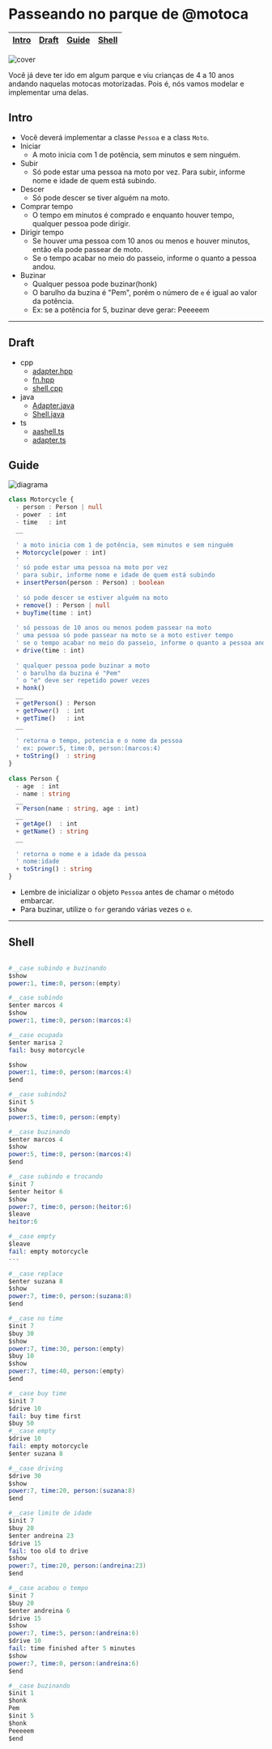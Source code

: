 # Passeando no parque de @motoca

<!-- toch -->
[Intro](#intro) | [Draft](#draft) | [Guide](#guide) | [Shell](#shell)
-- | -- | -- | --
<!-- toch -->

![cover](cover.jpg)

Você já deve ter ido em algum parque e viu crianças de 4 a 10 anos andando naquelas motocas motorizadas. Pois é, nós vamos modelar e implementar uma delas.

## Intro

- Você deverá implementar a classe `Pessoa` e a class `Moto`.
- Iniciar
  - A moto inicia com 1 de potência, sem minutos e sem ninguém.
- Subir
  - Só pode estar uma pessoa na moto por vez. Para subir, informe nome e idade de quem está subindo.
- Descer
  - Só pode descer se tiver alguém na moto.
- Comprar tempo
  - O tempo em minutos é comprado e enquanto houver tempo, qualquer pessoa pode dirigir.
- Dirigir tempo
  - Se houver uma pessoa com 10 anos ou menos e houver minutos, então ela pode passear de moto.
  - Se o tempo acabar no meio do passeio, informe o quanto a pessoa andou.
- Buzinar
  - Qualquer pessoa pode buzinar(honk)
  - O barulho da buzina é "Pem", porém o número de `e` é igual ao valor da potência.
  - Ex: se a potência for 5, buzinar deve gerar: Peeeeem

***

## Draft

<!-- links .cache/draft -->
- cpp
  - [adapter.hpp](.cache/draft/cpp/adapter.hpp)
  - [fn.hpp](.cache/draft/cpp/fn.hpp)
  - [shell.cpp](.cache/draft/cpp/shell.cpp)
- java
  - [Adapter.java](.cache/draft/java/Adapter.java)
  - [Shell.java](.cache/draft/java/Shell.java)
- ts
  - [aashell.ts](.cache/draft/ts/aashell.ts)
  - [adapter.ts](.cache/draft/ts/adapter.ts)
<!-- links -->

## Guide

![diagrama](diagrama.png)

<!-- load diagrama.puml fenced=ts:filter -->

```ts
class Motorcycle {
  - person : Person | null
  - power  : int
  - time   : int
  __
  
  ' a moto inicia com 1 de potência, sem minutos e sem ninguém
  + Motorcycle(power : int)
  '
  ' só pode estar uma pessoa na moto por vez
  ' para subir, informe nome e idade de quem está subindo
  + insertPerson(person : Person) : boolean
  
  ' só pode descer se estiver alguém na moto
  + remove() : Person | null
  + buyTime(time : int)
  
  ' só pessoas de 10 anos ou menos podem passear na moto
  ' uma pessoa só pode passear na moto se a moto estiver tempo
  ' se o tempo acabar no meio do passeio, informe o quanto a pessoa andou
  + drive(time : int)
  
  ' qualquer pessoa pode buzinar a moto
  ' o barulho da buzina é "Pem"
  ' o "e" deve ser repetido power vezes
  + honk()
  __
  + getPerson() : Person
  + getPower()  : int
  + getTime()   : int
  __
  
  ' retorna o tempo, potencia e o nome da pessoa
  ' ex: power:5, time:0, person:(marcos:4)
  + toString()  : string
}
  
class Person {
  - age  : int
  - name : string
  __
  + Person(name : string, age : int)
  __
  + getAge()  : int
  + getName() : string
  __
  
  ' retorna o nome e a idade da pessoa
  ' nome:idade
  + toString() : string
}
```

<!-- load -->

- Lembre de inicializar o objeto `Pessoa` antes de chamar o método embarcar.
- Para buzinar, utilize o `for` gerando várias vezes o `e`.

***

## Shell

```s

#__case subindo e buzinando
$show
power:1, time:0, person:(empty)

#__case subindo
$enter marcos 4
$show
power:1, time:0, person:(marcos:4)

#__case ocupada
$enter marisa 2
fail: busy motorcycle

$show
power:1, time:0, person:(marcos:4)
$end
```

```s
#__case subindo2
$init 5
$show
power:5, time:0, person:(empty)

#__case buzinando
$enter marcos 4
$show
power:5, time:0, person:(marcos:4)
$end
```

```s
#__case subindo e trocando
$init 7
$enter heitor 6
$show
power:7, time:0, person:(heitor:6)
$leave
heitor:6

#__case empty
$leave
fail: empty motorcycle
---

#__case replace
$enter suzana 8
$show
power:7, time:0, person:(suzana:8)
$end
```

```s
#__case no time
$init 7
$buy 30
$show
power:7, time:30, person:(empty)
$buy 10
$show
power:7, time:40, person:(empty)
$end
```

```s
#__case buy time 
$init 7
$drive 10
fail: buy time first
$buy 50
#__case empty
$drive 10
fail: empty motorcycle
$enter suzana 8

#__case driving
$drive 30
$show
power:7, time:20, person:(suzana:8)
$end
```

```s
#__case limite de idade
$init 7
$buy 20
$enter andreina 23
$drive 15
fail: too old to drive
$show
power:7, time:20, person:(andreina:23)
$end
```

```s
#__case acabou o tempo
$init 7
$buy 20
$enter andreina 6
$drive 15
$show
power:7, time:5, person:(andreina:6)
$drive 10
fail: time finished after 5 minutes
$show
power:7, time:0, person:(andreina:6)
$end
```

```s
#__case buzinando
$init 1
$honk
Pem
$init 5
$honk
Peeeeem
$end
```

